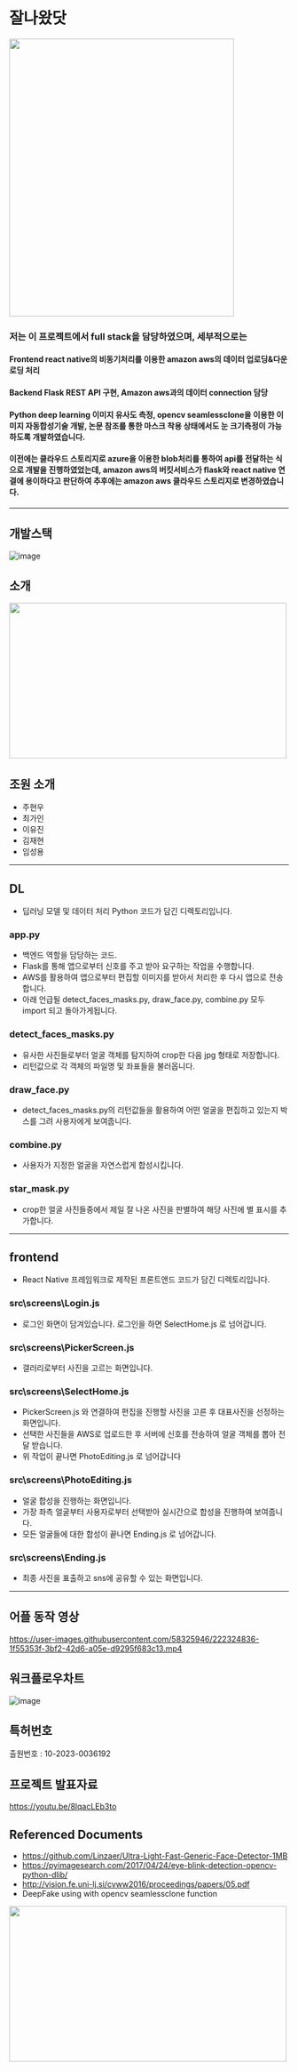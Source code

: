 # 잘나왔닷
<img src="https://user-images.githubusercontent.com/58325946/222323571-894bbb90-18ef-46d0-ae41-71bfbe308e69.png" width="405" height="500"> 

### 저는 이 프로젝트에서 full stack을 담당하였으며, 세부적으로는 
#### Frontend react native의 비동기처리를 이용한 amazon aws의 데이터 업로딩&다운로딩 처리
#### Backend Flask REST API 구현, Amazon aws과의 데이터 connection 담당
#### Python deep learning 이미지 유사도 측정, opencv seamlessclone을 이용한 이미지 자동합성기술 개발, 논문 참조를 통한 마스크 착용 상태에서도 눈 크기측정이 가능하도록 개발하였습니다.
#### 이전에는 클라우드 스토리지로 azure을 이용한 blob처리를 통하여 api를 전달하는 식으로 개발을 진행하였었는데, amazon aws의 버킷서비스가 flask와 react native 연결에 용이하다고 판단하여 추후에는 amazon aws 클라우드 스토리지로 변경하였습니다.

---
## 개발스택
![image](https://user-images.githubusercontent.com/58325946/222321730-e8e9eeca-104e-4bf7-b6a2-2b57e87600ab.png)


## 소개
<img src="https://user-images.githubusercontent.com/58325946/222318128-d2fe6d3a-d18d-47f1-a178-87050c98cc61.png" width="500" height="280"> 

## 조원 소개

- 주현우
- 최가인
- 이유진
- 김재현
- 임성용

---

## DL

- 딥러닝 모델 및 데이터 처리 Python 코드가 담긴 디렉토리입니다.

### app.py

- 백엔드 역할을 담당하는 코드.
- Flask를 통해 앱으로부터 신호를 주고 받아 요구하는 작업을 수행합니다.
- AWS를 활용하여 앱으로부터 편집할 이미지를 받아서 처리한 후 다시 앱으로 전송합니다.
- 아래 언급될 detect_faces_masks.py, draw_face.py, combine.py 모두 import 되고 돌아가게됩니다.

### detect_faces_masks.py

- 유사한 사진들로부터 얼굴 객체를 탐지하여 crop한 다음 jpg 형태로 저장합니다.
- 리턴값으로 각 객체의 파일명 및 좌표들을 불러옵니다.

### draw_face.py

- detect_faces_masks.py의 리턴값들을 활용하여 어떤 얼굴을 편집하고 있는지 박스를 그려 사용자에게 보여줍니다.

### combine.py

- 사용자가 지정한 얼굴을 자연스럽게 합성시킵니다.

### star_mask.py

- crop한 얼굴 사진들중에서 제일 잘 나온 사진을 판별하여 해당 사진에 별 표시를 추가합니다.

---

## frontend

- React Native 프레임워크로 제작된 프론트앤드 코드가 담긴 디렉토리입니다.

### src\screens\Login.js

- 로그인 화면이 담겨있습니다. 로그인을 하면 SelectHome.js 로 넘어갑니다.

### src\screens\PickerScreen.js

- 갤러리로부터 사진을 고르는 화면입니다.

### src\screens\SelectHome.js

- PickerScreen.js 와 연결하여 편집을 진행할 사진을 고른 후 대표사진을 선정하는 화면입니다.
- 선택한 사진들을 AWS로 업로드한 후 서버에 신호를 전송하여 얼굴 객체를 뽑아 전달 받습니다.
- 위 작업이 끝나면 PhotoEditing.js 로 넘어갑니다

### src\screens\PhotoEditing.js

- 얼굴 합성을 진행하는 화면입니다.
- 가장 좌측 얼굴부터 사용자로부터 선택받아 실시간으로 합성을 진행하여 보여줍니다.
- 모든 얼굴들에 대한 합성이 끝나면 Ending.js 로 넘어갑니다.

### src\screens\Ending.js

- 최종 사진을 표출하고 sns에 공유할 수 있는 화면입니다.

---
## 어플 동작 영상
https://user-images.githubusercontent.com/58325946/222324836-1f55353f-3bf2-42d6-a05e-d9295f683c13.mp4

## 워크플로우차트

![image](https://github.com/carrier1269/SK_telecom_AI_GroupShot_Project/assets/58325946/bb02d68b-9681-4d7c-903f-ca6b63c756c2)

## 특허번호
출원번호 : 10-2023-0036192

## 프로젝트 발표자료
https://youtu.be/8lqacLEb3to

## Referenced Documents

- https://github.com/Linzaer/Ultra-Light-Fast-Generic-Face-Detector-1MB
- https://pyimagesearch.com/2017/04/24/eye-blink-detection-opencv-python-dlib/ 
- http://vision.fe.uni-lj.si/cvww2016/proceedings/papers/05.pdf
- DeepFake using with opencv seamlessclone function
<img src="https://user-images.githubusercontent.com/58325946/220177423-6e58cbd0-ec34-4130-94e5-684cc90189bf.gif" width="500" height="280"> 

